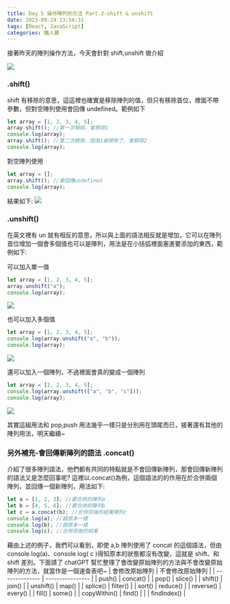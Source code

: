 ```yaml
---
title: Day 5 操作陣列的方法 Part.2-shift & unshift
date: 2023-09-19 13:54:31
tags: [React, JavaScript]
categories: 鐵人賽
---
```


接著昨天的陣列操作方法，今天會針對 shift,unshift 做介紹

![](https://res.cloudinary.com/dvxnfdkhf/image/upload/v1703897454/ith2023-article-pic/day5-1_bmz6gr.jpg)

<!-- more -->

### .shift()

shift 有移除的意思，這這裡也確實是移除陣列的值，但只有移除首位，裡面不帶參數，但對空陣列使用會回傳 undefined。範例如下

```javascript
let array = [1, 2, 3, 4, 5];
array.shift(); //第一次移除，會移除1
console.log(array);
array.shift(); //第二次移除，因為1被移除了，會移除2
console.log(array);
```

對空陣列使用

```javascript
let array = [];
array.shift(); //會回傳undefined
console.log(array);
```

結果如下:
![](https://res.cloudinary.com/dvxnfdkhf/image/upload/v1703897454/ith2023-article-pic/day5-2_jyng9j.png)

### .unshift()

在英文裡有 un 就有相反的意思，所以與上面的語法相反就是增加，它可以在陣列首位增加一個會多個值也可以是陣列，用法是在小括弧裡面塞進要添加的東西，範例如下:

可以加入單一值

```javascript
let array = [1, 2, 3, 4, 5];
array.unshift("a");
console.log(array);
```

![](https://res.cloudinary.com/dvxnfdkhf/image/upload/v1703897454/ith2023-article-pic/day5-3_halhye.png)

也可以加入多個值

```javascript
let array = [1, 2, 3, 4, 5];
console.log(array.unshift("a", "b"));
console.log(array);
```

![](https://res.cloudinary.com/dvxnfdkhf/image/upload/v1703897454/ith2023-article-pic/day5-4_ogz53r.png)

還可以加入一個陣列，不過裡面會真的變成一個陣列

```javascript
let array = [1, 2, 3, 4, 5];
console.log(array.unshift(["a", "b", "c"]));
console.log(array);
```

![](https://res.cloudinary.com/dvxnfdkhf/image/upload/v1703897454/ith2023-article-pic/day5-5_ntdvi6.png)

其實這組用法和 pop,push 用法幾乎一樣只是分別用在頭尾而已，接著還有其他的陣列用法，明天繼續~

### 另外補充-會回傳新陣列的語法 .concat()

介紹了很多陣列語法，他們都有共同的特點就是不會回傳新陣列，那會回傳新陣列的語法又是怎麼回事呢?
這裡以.concat()為例，這個語法的的作用在於合併兩個陣列，並回傳一個新陣列，用法如下:

```javascript
let a = [1, 2, 3]; //要合併的陣列a
let b = [4, 5, 6]; //要合併的陣列b
let c = a.concat(b); //合併完後的結果陣列c
console.log(a); //跟原本一樣
console.log(b); //跟原本一樣
console.log(c); //合併完後的結果
```

藉由上述的例子，我們可以看到，即使 a,b 陣列使用了 concat 的這個語法，但由 console.log(a)、console.log( c )得知原本的狀態都沒有改變，這就是 shift、和 shift 差別。下面請了 chatGPT 幫忙整理了會改變原始陣列的方法與不會改變原始陣列的方法，就當作是一個速查表吧~
| 會修改原始陣列 | 不會修改原始陣列 |
| -------------- | ---------------- |
| push() | concat() |
| pop() | slice() |
| shift() | join() |
| unshift() | map() |
| splice() | filter() |
| sort() | reduce() |
| reverse() | every() |
| fill() | some() |
| copyWithin() | find() |
| | findIndex() |
